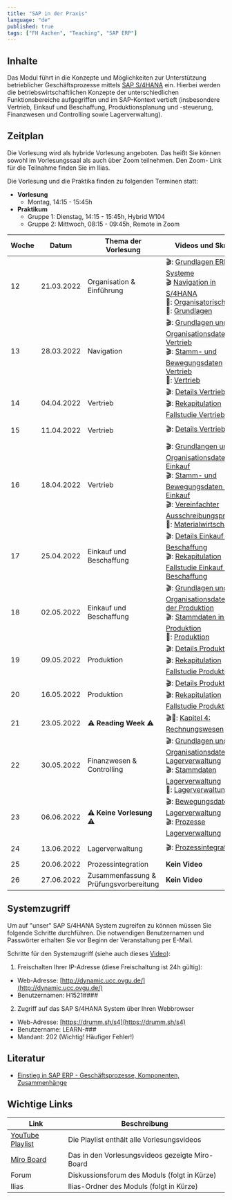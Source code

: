 ```yaml
---
title: "SAP in der Praxis"
language: "de"
published: true
tags: ["FH Aachen", "Teaching", "SAP ERP"]
---
```


## Inhalte

Das Modul führt in die Konzepte und Möglichkeiten zur Unterstützung
betrieblicher Geschäftsprozesse mittels
[SAP S/4HANA](https://www.sap.com/products/s4hana-erp.html) ein.
Hierbei werden die betriebswirtschaftlichen Konzepte der unterschiedlichen
Funktionsbereiche aufgegriffen und im SAP-Kontext vertieft
(insbesondere Vertrieb, Einkauf und Beschaffung,
Produktionsplanung und -steuerung, Finanzwesen und Controlling sowie Lagerverwaltung).

## Zeitplan

Die Vorlesung
wird als hybride Vorlesung angeboten. Das heißt Sie können sowohl im
Vorlesungssaal als auch über Zoom teilnehmen. Den Zoom-
Link für die Teilnahme finden Sie im Ilias.

Die Vorlesung und die Praktika finden zu folgenden Terminen statt:

- **Vorlesung**
  - Montag, 14:15 - 15:45h
- **Praktikum**
  - Gruppe 1: Dienstag, 14:15 - 15:45h, Hybrid W104
  - Gruppe 2: Mittwoch, 08:15 - 09:45h, Remote in Zoom

| Woche | Datum      | Thema der Vorlesung                    | Videos und Skript                                                                                                                                                                                                                                                                                                    | Praktikumsaufgabe                                                                                                                                                                                                                                                          |
| ----- | ---------- | -------------------------------------- | -------------------------------------------------------------------------------------------------------------------------------------------------------------------------------------------------------------------------------------------------------------------------------------------------------------------- | -------------------------------------------------------------------------------------------------------------------------------------------------------------------------------------------------------------------------------------------------------------------------- |
| 12    | 21.03.2022 | Organisation & Einführung              | 🎬: [Grundlagen ERP Systeme](https://youtu.be/UC1czfAo_NM) <br/> 🎬 [Navigation in S/4HANA](https://youtu.be/Hf0zsjag7e8) <br/>📕: [Organisatorisches](sap_in_der_praxis/01_orga.pdf)<br/>📕: [Grundlagen](sap_in_der_praxis/02_grundlagen.pdf)                                                                      | ✅: [Fallstudie Navigation](sap_in_der_praxis/02_navigation.pdf) <br/> 📗: [Global Bike Story](sap_in_der_praxis/global_bike_story.pdf) <br/>⁉️: [Quiz ERP-Systeme](https://quizizz.com/join?gc=06633838) <br/>⁉️: [Quiz Navigation](https://quizizz.com/join?gc=57063790) |
| 13    | 28.03.2022 | Navigation                             | 🎬: [Grundlagen und Organisationsdaten Vertrieb](https://youtu.be/kKLhCDz-0O0) <br/>🎬: [Stamm- und Bewegungsdaten Vertrieb](https://youtu.be/qyHaVjo5aag)<br/> 📕: [Vertrieb](sap_in_der_praxis/03_vertrieb.pdf)                                                                                                    | ✅: [Fallstudie Vertrieb](sap_in_der_praxis/case_study_sd.pdf) <br>⁉️: [Quiz](https://quizizz.com/join?gc=07977326)                                                                                                                                                        |
| 14    | 04.04.2022 | Vertrieb                               | 🎬: [Details Vertrieb](https://youtu.be/gQ42MlvmK2Y) <br/> 🎬: [Rekapitulation Fallstudie Vertrieb](https://youtu.be/8T-lNb6DNqo)                                                                                                                                                                                    | ✅: [Praxisfall Vertrieb 1](sap_in_der_praxis/praxisfall_sd1.pdf)<br/> ⁉️: [Quiz](https://quizizz.com/join?gc=24126430)                                                                                                                                                    |
| 15    | 11.04.2022 | Vertrieb                               | 🎬: [Details Vertrieb 2](https://youtu.be/9CmiR8WV1V0)                                                                                                                                                                                                                                                               | ✅: [Praxisfall Vertrieb 2](sap_in_der_praxis/praxisfall_sd2.pdf)                                                                                                                                                                                                          |
| 16    | 18.04.2022 | Vertrieb                               | 🎬: [Grundlangen und Organisationsdaten im Einkauf](https://youtu.be/-BBgqO-JAwI)<br/>🎬: [Stamm- und Bewegungsdaten im Einkauf](https://youtu.be/5XBIjopvC08)</br>🎬: [Vereinfachter Ausschreibungsprozess](https://youtu.be/UQPu0Srbsow)</br>📕: [Materialwirtschaft](sap_in_der_praxis/04_materialwirtschaft.pdf) | ✅: [Fallstudie Einkauf und Beschaffung](sap_in_der_praxis/case_study_mm.pdf)                                                                                                                                                                                              |
| 17    | 25.04.2022 | Einkauf und Beschaffung                | 🎬: [Details Einkauf und Beschaffung](https://youtu.be/LWo21SR3mms) <br/> 🎬: [Rekapitulation Fallstudie Einkauf und Beschaffung](https://youtu.be/zXCaHlW06Tk)                                                                                                                                                      | ✅: [Praxisfall Einkauf und Beschaffung](sap_in_der_praxis/praxisfall_beschaffung.pdf) <br/> ⁉️: [Quiz](https://quizizz.com/join?gc=63430977)                                                                                                                              |
| 18    | 02.05.2022 | Einkauf und Beschaffung                | 🎬: [Grundlagen und Organisationsdaten in der Produktion](https://youtu.be/aizQCCbfL10) <br/> 🎬: [Stammdaten in der Produktion](https://youtu.be/F7L6891WXPY)<br/>📕: [Produktion](sap_in_der_praxis/05_produktion.pdf)                                                                                             | ✅: [Fallstudie Produktion](sap_in_der_praxis/case_study_pp.pdf)                                                                                                                                                                                                           |
| 19    | 09.05.2022 | Produktion                             | 🎬: [Details Produktion](https://youtu.be/0dgUvE5MghI) <br/> 🎬: [Rekapitulation Fallstudie Produktion](https://youtu.be/_1Snnqouh7k)                                                                                                                                                                                | ✅: [Praxisfall PP](sap_in_der_praxis/praxisfall_pp.pdf) <br/> ⁉️: [Quiz](https://quizizz.com/join?gc=62081873)                                                                                                                                                            |
| 20    | 16.05.2022 | Produktion                             | 🎬: [Details Produktion](https://youtu.be/0dgUvE5MghI) <br/> 🎬: [Rekapitulation Fallstudie Produktion](https://youtu.be/_1Snnqouh7k)                                                                                                                                                                                | ✅: [Praxisfall PP](sap_in_der_praxis/praxisfall_pp.pdf) <br/> ⁉️: [Quiz](https://quizizz.com/join?gc=62081873)                                                                                                                                                            |
| 21    | 23.05.2022 | ⚠️ **Reading Week** ⚠️                 | 🎬📕: [Kapitel 4: Rechnungswesen](https://ebookcentral.proquest.com/lib/aachen/detail.action?docID=6383035)                                                                                                                                                                                                          | ✅: [Fallstudie FI ](sap_in_der_praxis/case_study_fi_ap.pdf)<br/> ✅: [Fallstudie CO ](sap_in_der_praxis/case_study_co_cca.pdf)                                                                                                                                            |
| 22    | 30.05.2022 | Finanzwesen & Controlling              | 🎬: [Grundlagen und Organisationsdaten Lagerverwaltung](https://youtu.be/LOZhRZLwIIM) <br/> 🎬: [Stammdaten Lagerverwaltung](https://youtu.be/DJznOxenWSk) </br>📕: [Lagerverwaltung](sap_in_der_praxis/07_lagerverwaltung.pdf)                                                                                      | ✅: [Fallstudie Lagerverwaltung](sap_in_der_praxis/case_study_wm_i.pdf)                                                                                                                                                                                                    |
| 23    | 06.06.2022 | ⚠️ **Keine Vorlesung** ⚠️              | 🎬: [Bewegungsdaten Lagerverwaltung](https://youtu.be/zswJgzK785A) <br/> 🎬: [Prozesse Lagerverwaltung](https://youtu.be/cbF9aSarf7I)                                                                                                                                                                                | ✅: [Praxisfall Lagerverwaltung](sap_in_der_praxis/praxisfall_wm1.pdf) <br/> ⁉️: [Quiz](https://quizizz.com/join?gc=44918129)                                                                                                                                              |
| 24    | 13.06.2022 | Lagerverwaltung                        | 🎬: [Prozessintegration](https://youtu.be/PGIJz-mIL2s)                                                                                                                                                                                                                                                               | ✅: [Praxisfall Prozessintegration](sap_in_der_praxis/praxisfall_process_integration.pdf)                                                                                                                                                                                  |
| 25    | 20.06.2022 | Prozessintegration                     | **Kein Video**                                                                                                                                                                                                                                                                                                       | **Kein Praktikum**                                                                                                                                                                                                                                                         |
| 26    | 27.06.2022 | Zusammenfassung & Prüfungsvorbereitung | **Kein Video**                                                                                                                                                                                                                                                                                                       | **Kein Praktikum**                                                                                                                                                                                                                                                         |

## Systemzugriff

Um auf "unser" SAP S/4HANA System zugreifen zu können müssen Sie folgende Schritte
durchführen. Die notwendigen Benutzernamen und Passwörter erhalten Sie vor
Beginn der Veranstaltung per E-Mail.

Schritte für den Systemzugriff (siehe auch dieses [Video](https://youtu.be/kibeQuMlYKQ)):

1. Freischalten Ihrer IP-Adresse (diese Freischaltung ist 24h gültig):

- Web-Adresse: [http://dynamic.ucc.ovgu.de/](http://dynamic.ucc.ovgu.de/)
- Benutzernamen: H1521####

2. Zugriff auf das SAP S/4HANA System über Ihren Webbrowser

- Web-Adresse: [https://drumm.sh/s4](https://drumm.sh/s4)
- Benutzername: LEARN-###
- Mandant: 202 (Wichtig! Häufiger Fehler!)

## Literatur

- [Einstieg in SAP ERP - Geschäftsprozesse, Komponenten, Zusammenhänge](https://www.rheinwerk-verlag.de/einstieg-in-sap-erp-geschaeftsprozesse-komponenten-zusammenhaenge-erklaert-am-beispielunternehmen-global-bike/)

## Wichtige Links

| Link                                                   | Beschreibung                                    |
| ------------------------------------------------------ | ----------------------------------------------- |
| [YouTube Playlist](https://drumm.sh/yt/s4)             | Die Playlist enthält alle Vorlesungsvideos      |
| [Miro Board](https://miro.com/app/board/o9J_lvLhjsk=/) | Das in den Vorlesungsvideos gezeigte Miro-Board |
| Forum                                                  | Diskussionsforum des Moduls (folgt in Kürze)    |
| Ilias                                                  | Ilias-Ordner des Moduls (folgt in Kürze)        |
